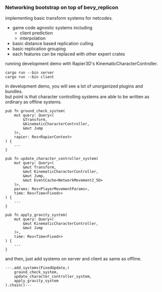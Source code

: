 ### Networking bootstrap on top of bevy_replicon  

implementing basic transform systems for netcodes.

- game code agnostic systems including
  - client prediction
  - interpolation
- basic distance based replication culling
- basic replication grouping
- each features can be replaced with other expert crates

running development demo with Rapier3D's KinematicCharacterController.  

`cargo run --bin server`   
`cargo run --bin client`

in development demo, you will see a lot of unorganized plugins and bundles.  
but point is that character controlling systems are able to be written as ordinary  as offline systems.

```
pub fn ground_check_system(
    mut query: Query<(
        &Transform,
        &KinematicCharacterController,
        &mut Jump
    )>,
    rapier: Res<RapierContext>
) {
    ---
}

pub fn update_character_controller_system(
    mut query: Query<(
        &mut Transform,
        &mut KinematicCharacterController,
        &mut Jump,
        &mut EventCache<NetworkMovement2_5D>
    )>,
    params: Res<PlayerMovementParams>,
    time: Res<Time<Fixed>>
) {
    ---
}

pub fn apply_gravity_system(
    mut query: Query<(
        &mut KinematicCharacterController, 
        &mut Jump
    )>,
    time: Res<Time<Fixed>>
) {
    ---
}
```

and then, just add systems on server and client as same as offline.

```
---.add_systems(FixedUpdate,(
    ground_check_system,
    update_character_controller_system,
    apply_gravity_system
).chain()---
```
